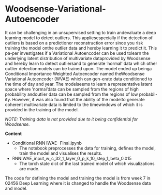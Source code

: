 # Woodsense-Variational-Autoencoder


It can be challenging in an unsupervised setting to train andevaluate a deep learning model to detect outliers. This appliesespecially if the detection of outliers is based on a predictionor reconstruction error since you risk training the model onthe outlier data and hereby learning it to predict it.  This pa-per investigates if a Variational Autoencoder can be used tolearn  the  underlying  latent  distribution  of  multivariate  dataprovided  by  Woodsense  and  hereby  learn  to  detect  outliersand to generate ’normal’ data which other outlier detectionmodels  can  be  trained  upon.    The  model  ended  up  beinga Conditional Importance Weighted Autoencoder named theWoodsense Variational Autoencoder (WVAE) which can gen-erate data conditioned to the time of day and year. The modelseems to learn a representative latent space where ’normal’data can be sampled from the regions of high probability andoutlier data can be sampled from the regions of low probabil-ity.  However, it was also found that the ability of the modelto generate coherent multivariate data is limited to the timewindows of which it is provided in the training of the model.

*NOTE: Training data is not provided due to it being confidential for Woodsense.*

**Content**

- Conditional RNN IWAE- Final.ipynb
  - The notebook preprocesses the data for training, defines the model, train the model and visualises the results. 
- RNNIWAE_input_w_c_32_1_layer_0_p_k_10_step_1_beta_0.015
  - The torch state dict of the last trained model of which visualizations are made. 
  
  
The code for defining the model and training the model is from week 7 in 02456 Deep Learning where it is changed to handle the Woodsense data and model. 

